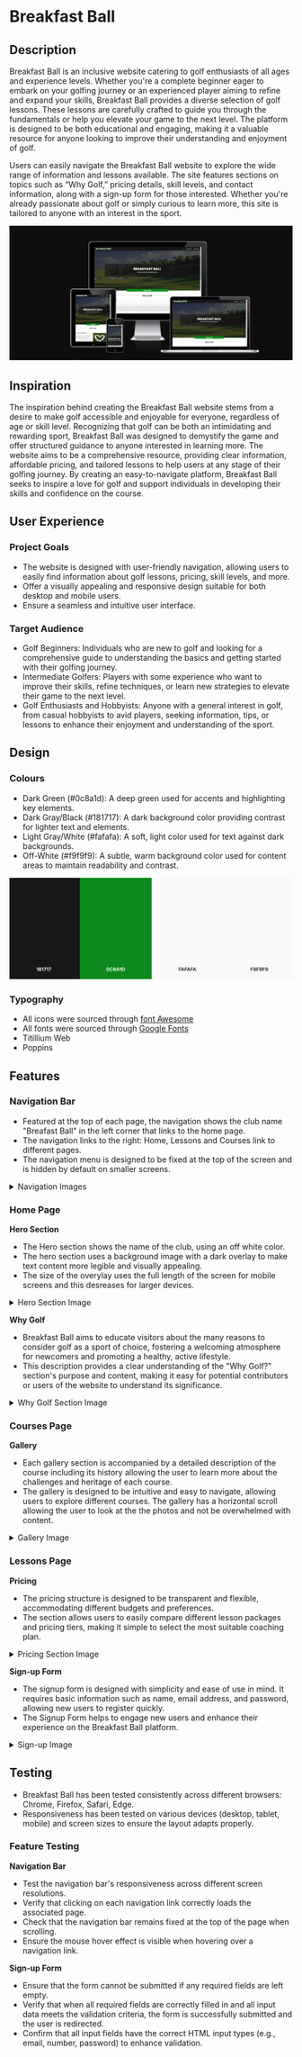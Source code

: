# Breakfast Ball #

## Description ##

Breakfast Ball is an inclusive website catering to golf enthusiasts of all ages and experience levels. Whether you're a complete beginner eager to embark on your golfing journey or an experienced player aiming to refine and expand your skills, Breakfast Ball provides a diverse selection of golf lessons. These lessons are carefully crafted to guide you through the fundamentals or help you elevate your game to the next level. The platform is designed to be both educational and engaging, making it a valuable resource for anyone looking to improve their understanding and enjoyment of golf.

Users can easily navigate the Breakfast Ball website to explore the wide range of information and lessons available. The site features sections on topics such as “Why Golf,” pricing details, skill levels, and contact information, along with a sign-up form for those interested. Whether you're already passionate about golf or simply curious to learn more, this site is tailored to anyone with an interest in the sport.

![Breakfast Ball responsivity](./assets/images/am-i-responsive.webp)

## Inspiration 

The inspiration behind creating the Breakfast Ball website stems from a desire to make golf accessible and enjoyable for everyone, regardless of age or skill level. Recognizing that golf can be both an intimidating and rewarding sport, Breakfast Ball was designed to demystify the game and offer structured guidance to anyone interested in learning more. The website aims to be a comprehensive resource, providing clear information, affordable pricing, and tailored lessons to help users at any stage of their golfing journey. By creating an easy-to-navigate platform, Breakfast Ball seeks to inspire a love for golf and support individuals in developing their skills and confidence on the course.

## User Experience
### **Project Goals**
- The website is designed with user-friendly navigation, allowing users to easily find information about golf lessons, pricing, skill levels, and more.
- Offer a visually appealing and responsive design suitable for both desktop and mobile users.
- Ensure a seamless and intuitive user interface.
### **Target Audience**
- Golf Beginners: Individuals who are new to golf and looking for a comprehensive guide to understanding the basics and getting started with their golfing journey.
- Intermediate Golfers: Players with some experience who want to improve their skills, refine techniques, or learn new strategies to elevate their game to the next level.
- Golf Enthusiasts and Hobbyists: Anyone with a general interest in golf, from casual hobbyists to avid players, seeking information, tips, or lessons to enhance their enjoyment and understanding of the sport.

## Design
### **Colours**

 - Dark Green (#0c8a1d): A deep green used for accents and highlighting key elements.
- Dark Gray/Black (#181717): A dark background color providing contrast for lighter text and elements.
- Light Gray/White (#fafafa): A soft, light color used for text against dark backgrounds.
 - Off-White (#f9f9f9): A subtle, warm background color used for content areas to maintain readability and contrast.
   
![Colours Schemes](./assets/images/coolors.webp)

### **Typography**
- All icons were sourced through [font Awesome](https://fontawesome.com/)
- All fonts were sourced through [Google Fonts](https://fonts.google.com/)
- Titillium Web
- Poppins
  
## Features

### **Navigation Bar**

- Featured at the top of each page, the navigation shows the club name "Breafast Ball" in the left corner that links to the home page.
- The navigation links to the right: Home, Lessons and Courses link to different pages.
- The navigation menu is designed to be fixed at the top of the screen and is hidden by default on smaller screens.

 <details><summary>Navigation Images</summary>
  
| Desktop                                                                            | Mobile                                                                           |
| ---------------------------------------------------------------------------------- | -------------------------------------------------------------------------------- |
| <img src="./assets/images/navbar.webp" alt="desktop navigation image"/>            | <img src="./assets/images/navbar-small.webp" alt="mobile navigation image"/> |

 </details>
 
### **Home Page**

**Hero Section**
- The Hero section shows the name of the club, using an off white color.
- The hero section uses a background image with a dark overlay to make text content more legible and visually appealing.
- The size of the overylay uses the full length of the screen for mobile screens and this desreases for larger devices.

<details><summary>Hero Section Image</summary>

| Desktop                                                                            | Mobile                                                                           |
| ---------------------------------------------------------------------------------- | -------------------------------------------------------------------------------- |
| <img src="./assets/images/hero-large.webp" alt="desktop hero image"/>                             | <img src="./assets/images/hero-small.webp" alt="mobile hero image"/> |

</details>

**Why Golf**
- Breakfast Ball aims to educate visitors about the many reasons to consider golf as a sport of choice, fostering a welcoming atmosphere for newcomers and promoting a healthy, active lifestyle.
- This description provides a clear understanding of the "Why Golf?" section's purpose and content, making it easy for potential contributors or users of the website to understand its significance.

<details><summary>Why Golf Section Image</summary>

| Desktop                                                                            | Mobile                                                                           |
| ---------------------------------------------------------------------------------- | -------------------------------------------------------------------------------- |
| <img src="./assets/images/why-golf-large.webp" alt="desktop why golf image"/>                             | <img src="./assets/images/why-golf-small.webp" alt="mobile why golf image"/> |

</details>

### **Courses Page**
**Gallery**

- Each gallery section is accompanied by a detailed description of the course including its history allowing the user to learn more about the challenges and heritage of each course.
- The gallery is designed to be intuitive and easy to navigate, allowing users to explore different courses. The gallery has a horizontal scroll allowing the user to look at the the photos and not be overwhelmed with content.

<details><summary>Gallery Image</summary>

<img src="./assets/images/gallery-scroll.webp" alt="desktop gallery image"/>   

</details>

### **Lessons Page**
**Pricing**

- The pricing structure is designed to be transparent and flexible, accommodating different budgets and preferences.
- The section allows users to easily compare different lesson packages and pricing tiers, making it simple to select the most suitable coaching plan.

<details><summary>Pricing Section Image</summary>

<img src="./assets/images/pricing.webp" alt="Pricing image section"/>

</details>

**Sign-up Form**
- The signup form is designed with simplicity and ease of use in mind. It requires basic information such as name, email address, and password, allowing new users to register quickly.
- The Signup Form helps to engage new users and enhance their experience on the Breakfast Ball platform.

<details><summary>Sign-up Image</summary>

<img src="./assets/images/sign-up-form.webp" alt="sign-up from image"/>

</details>

## Testing

 - Breakfast Ball has been tested consistently across different browsers: Chrome, Firefox, Safari, Edge.
 - Responsiveness has been tested on  various devices (desktop, tablet, mobile) and screen sizes to ensure the layout adapts properly.

### **Feature Testing**

**Navigation Bar**

- Test the navigation bar's responsiveness across different screen resolutions.
- Verify that clicking on each navigation link correctly loads the associated page.
- Check that the navigation bar remains fixed at the top of the page when scrolling.
- Ensure the mouse hover effect is visible when hovering over a navigation link.

**Sign-up Form**

- Ensure that the form cannot be submitted if any required fields are left empty.
- Verify that when all required fields are correctly filled in and all input data meets the validation criteria, the form is successfully submitted and the user is redirected.
- Confirm that all input fields have the correct HTML input types (e.g., email, number, password) to enhance validation.




 

